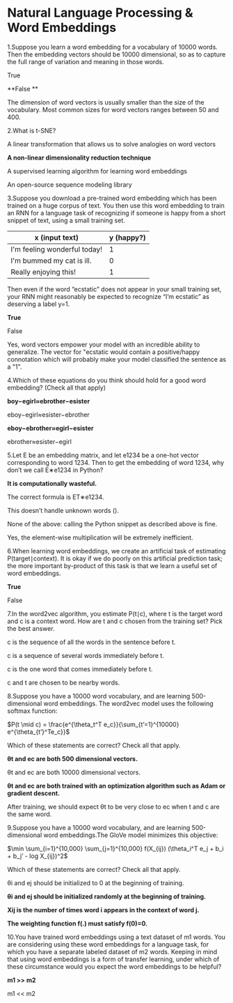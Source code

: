 # Natural Language Processing & Word Embeddings



1.Suppose you learn a word embedding for a vocabulary of 10000 words. Then the embedding vectors should be 10000 dimensional, so as to capture the full range of variation and meaning in those words.

True

**False **

The dimension of word vectors is usually smaller than the size of the vocabulary. Most common sizes for word vectors ranges between 50 and 400.



2.What is t-SNE?

A linear transformation that allows us to solve analogies on word vectors

**A non-linear dimensionality reduction technique**

A supervised learning algorithm for learning word embeddings

An open-source sequence modeling library



3.Suppose you download a pre-trained word embedding which has been trained on a huge corpus of text. You then use this word embedding to train an RNN for a language task of recognizing if someone is happy from a short snippet of text, using a small training set.

| x (input text)               | y (happy?) |
| ---------------------------- | ---------- |
| I'm feeling wonderful today! | 1          |
| I'm bummed my cat is ill.    | 0          |
| Really enjoying this!        | 1          |

Then even if the word “ecstatic” does not appear in your small training set, your RNN might reasonably be expected to recognize “I’m ecstatic” as deserving a label y=1.

**True**

False

Yes, word vectors empower your model with an incredible ability to generalize. The vector for "ecstatic would contain a positive/happy connotation which will probably make your model classified the sentence as a "1".



4.Which of these equations do you think should hold for a good word embedding? (Check all that apply)

**boy−egirl≈ebrother−esister**

eboy−egirl≈esister−ebrother

**eboy−ebrother≈egirl−esister**

ebrother≈esister−egirl



5.Let E be an embedding matrix, and let e1234 be a one-hot vector corresponding to word 1234. Then to get the embedding of word 1234, why don’t we call E∗e1234 in Python?

**It is computationally wasteful.**

The correct formula is ET∗e1234.

This doesn’t handle unknown words (<UNK>).

None of the above: calling the Python snippet as described above is fine.

Yes, the element-wise multiplication will be extremely inefficient.



6.When learning word embeddings, we create an artificial task of estimating P(target∣context). It is okay if we do poorly on this artificial prediction task; the more important by-product of this task is that we learn a useful set of word embeddings.

**True**

False



7.In the word2vec algorithm, you estimate P(t∣c), where t is the target word and c is a context word. How are t and c chosen from the training set? Pick the best answer.

c is the sequence of all the words in the sentence before t.

c is a sequence of several words immediately before t.

c is the one word that comes immediately before t.

c and t are chosen to be nearby words.



8.Suppose you have a 10000 word vocabulary, and are learning 500-dimensional word embeddings. The word2vec model uses the following softmax function:

$P(t \mid c) = \frac{e^{\theta_t^T e_c}}{\sum_{t’=1}^{10000} e^{\theta_{t’}^Te_c}}$

Which of these statements are correct? Check all that apply.

**θt and ec are both 500 dimensional vectors.**

θt and ec are both 10000 dimensional vectors.

**θt and ec are both trained with an optimization algorithm such as Adam or gradient descent.**

After training, we should expect θt to be very close to ec when t and c are the same word.



9.Suppose you have a 10000 word vocabulary, and are learning 500-dimensional word embeddings.The GloVe model minimizes this objective:

$\min \sum_{i=1}^{10,000} \sum_{j=1}^{10,000} f(X_{ij}) (\theta_i^T e_j + b_i + b_j’ - log X_{ij})^2$

Which of these statements are correct? Check all that apply.

θi and ej should be initialized to 0 at the beginning of training.

**θi and ej should be initialized randomly at the beginning of training.**

**Xij is the number of times word i appears in the context of word j.**

**The weighting function f(.) must satisfy f(0)=0.**



10.You have trained word embeddings using a text dataset of m1 words. You are considering using these word embeddings for a language task, for which you have a separate labeled dataset of m2 words. Keeping in mind that using word embeddings is a form of transfer learning, under which of these circumstance would you expect the word embeddings to be helpful?

**m1 >> m2**

m1 << m2